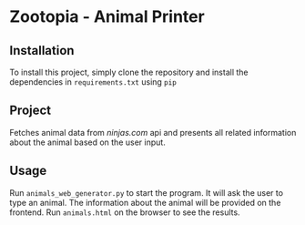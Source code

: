 # Zootopia - Animal Printer


## Installation

To install this project, simply clone the repository 
and install the dependencies in `requirements.txt` using `pip`


## Project 

Fetches animal data from _ninjas.com_ api and 
presents all related information about the animal
based on the user input.


## Usage

Run `animals_web_generator.py` to start the program.
It will ask the user to type an animal. The information
about the animal will be provided on the frontend.
Run `animals.html` on the browser to see the results.